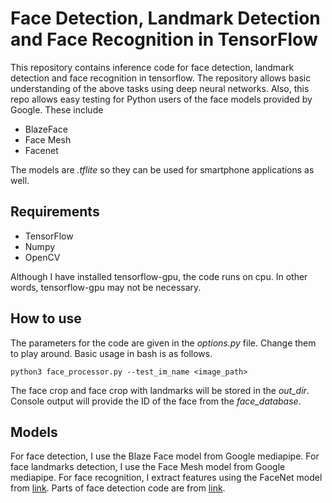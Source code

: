 # Face Detection, Landmark Detection and Face Recognition in TensorFlow
This repository contains inference code for face detection, landmark detection and face recognition in tensorflow. The repository allows basic understanding of the above tasks using deep neural networks. Also, this repo allows easy testing for Python users of the face models provided by Google. These include

- BlazeFace
- Face Mesh
- Facenet

The models are *.tflite* so they can be used for smartphone applications as well.


## Requirements
- TensorFlow 
- Numpy 
- OpenCV

Although I have installed tensorflow-gpu, the code runs on cpu. In other words, tensorflow-gpu may not be necessary.

## How to use
The parameters for the code are given in the *options.py* file. Change them to play around. Basic usage in bash is as follows. 

```
python3 face_processor.py --test_im_name <image_path>
```

The face crop and face crop with landmarks will be stored in the *out_dir*. Console output will provide the ID of the face from the *face_database*.

## Models 
For face detection, I use the Blaze Face model from Google mediapipe. For face landmarks detection, I use the Face Mesh model from Google mediapipe. For face recognition, I extract features using the FaceNet model from [link](https://github.com/estebanuri/face_recognition/tree/master/android/models). Parts of face detection code are from [link](https://github.com/hollance/BlazeFace-PyTorch).










